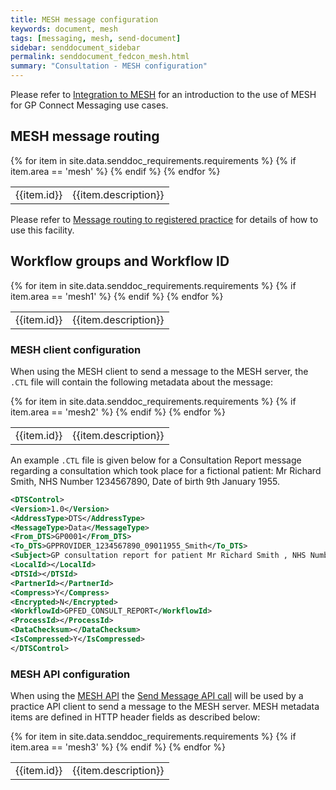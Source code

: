 ```yaml
---
title: MESH message configuration
keywords: document, mesh
tags: [messaging, mesh, send-document]
sidebar: senddocument_sidebar
permalink: senddocument_fedcon_mesh.html
summary: "Consultation - MESH configuration"
---
```


Please refer to [Integration to MESH](integration_mesh.html) for an introduction to the use of MESH for GP Connect Messaging use cases.

## MESH message routing ##

<table class="requirement-box">
  {% for item in site.data.senddoc_requirements.requirements %}
  {% if item.area == 'mesh' %}
  <tr>
    <td id="{{item.id}}">{{item.id}}</td>
    <td>{{item.description}}</td>
  </tr>
  {% endif %}
  {% endfor %}
</table>

Please refer to [Message routing to registered practice](integration_mesh.html#message-routing-to-registered-practice) for details of how to use this facility.

## Workflow groups and Workflow ID ##

<table class="requirement-box">
  {% for item in site.data.senddoc_requirements.requirements %}
  {% if item.area == 'mesh1' %}
  <tr>
    <td id="{{item.id}}">{{item.id}}</td>
    <td>{{item.description}}</td>
  </tr>
  {% endif %}
  {% endfor %}
</table>

### MESH client configuration 

When using the MESH client to send a message to the MESH server, the `.CTL` file will contain the following metadata about the message:

<table class="requirement-box">
  {% for item in site.data.senddoc_requirements.requirements %}
  {% if item.area == 'mesh2' %}
  <tr>
    <td id="{{item.id}}">{{item.id}}</td>
    <td>{{item.description}}</td>
  </tr>
  {% endif %}
  {% endfor %}
</table>


An example `.CTL` file is given below for a Consultation Report message regarding a consultation which took place for a fictional patient: Mr Richard Smith, NHS Number 1234567890, Date of birth 9th January 1955.

```xml
<DTSControl>
<Version>1.0</Version>
<AddressType>DTS</AddressType>
<MessageType>Data</MessageType>
<From_DTS>GP0001</From_DTS>
<To_DTS>GPPROVIDER_1234567890_09011955_Smith</To_DTS>
<Subject>GP consultation report for patient Mr Richard Smith , NHS Number 1234567890, with details of encounter which at practice GP0001, Version 1</Subject>
<LocalId></LocalId>
<DTSId></DTSId>
<PartnerId></PartnerId>
<Compress>Y</Compress>
<Encrypted>N</Encrypted>
<WorkflowId>GPFED_CONSULT_REPORT</WorkflowId>
<ProcessId></ProcessId>
<DataChecksum></DataChecksum>
<IsCompressed>Y</IsCompressed>
</DTSControl>
```

### MESH API configuration ###

When using the [MESH API](https://meshapi.docs.apiary.io/) the [Send Message API call](https://meshapi.docs.apiary.io/#reference/0/mesh-messages/send-a-message) will be used by a practice API client to send a message to the MESH server. MESH metadata items are defined in HTTP header fields as described below:

<table class="requirement-box">
  {% for item in site.data.senddoc_requirements.requirements %}
  {% if item.area == 'mesh3' %}
  <tr>
    <td id="{{item.id}}">{{item.id}}</td>
    <td>{{item.description}}</td>
  </tr>
  {% endif %}
  {% endfor %}
</table>
